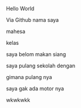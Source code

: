 Hello World

Via Github
nama saya

mahesa

kelas


saya belom makan siang

saya pulang sekolah dengan

gimana pulang nya

saya gak ada motor nya

wkwkwkk